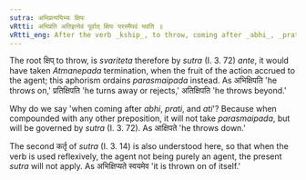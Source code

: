 ```yaml
---
sutra: अभिप्रत्ययिभ्यः क्षिपः
vRtti: अभिप्रति अतिइत्येवं पूर्वात् क्षिपः परस्मैपदं भवति ॥
vRtti_eng: After the verb _kship_, to throw, coming after _abhi_, _prati_ and _ati_, _parasmaipada_ is used, even though the fruit of the action goes to the agent.
---
```

The root क्षिप् to throw, is _svariteta_ therefore by _sutra_ (I. 3. 72) _ante_, it would have taken _Atmanepada_ termination, when the fruit of the action accrued to the agent; this aphorism ordains _parasmaipada_ instead. As अभिक्षिपति 'he throws on,' प्रतिक्षिपति 'he turns away or rejects,' अतिक्षिपति 'he throws beyond.'

Why do we say 'when coming after _abhi_, _prati_, and _ati_'? Because when compounded with any other preposition, it will not take _parasmaipada_, but will be governed by _sutra_ (I. 3. 72). As आक्षिपते 'he throws down.'

The second कर्तृ of _sutra_ (I. 3. 14) is also understood here, so that when the verb is used reflexively, the agent not being purely an agent, the present _sutra_ will not apply. As अभिक्षिप्यते स्वयमेव 'it is thrown on of itself.'
